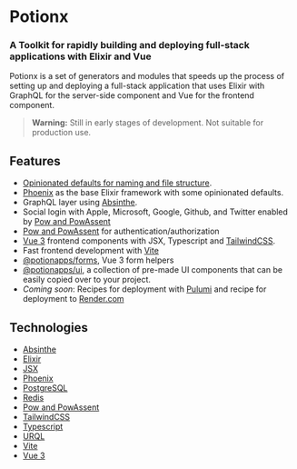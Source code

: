 # Potionx

### A Toolkit for rapidly building and deploying full-stack applications with Elixir and Vue

Potionx is a set of generators and modules that speeds up the process of setting up and deploying a full-stack application that uses Elixir with GraphQL for the server-side component and Vue for the frontend component.

> **Warning:** Still in early stages of development. Not suitable for production use. 

## Features
- [Opinionated defaults for naming and file structure](/conventions/overview).
- [Phoenix](https://www.phoenixframework.org/) as the base Elixir framework with some opinionated defaults.
- GraphQL layer using [Absinthe](http://absinthe-graphql.org/).
- Social login with Apple, Microsoft, Google, Github, and Twitter enabled by [Pow and PowAssent](https://powauth.com/)
- [Pow and PowAssent](https://powauth.com/) for authentication/authorization
- [Vue 3](https://vuejs.org/) frontend components with JSX, Typescript and [TailwindCSS](https://tailwindcss.com/).
- Fast frontend development with [Vite](https://vitejs.dev/)
- [@potionapps/forms](/guide/forms), Vue 3 form helpers
- [@potionapps/ui](/generators/ui), a collection of pre-made UI components that can be easily copied over to your project.
- *Coming soon*: Recipes for deployment with [Pulumi](https://www.pulumi.com/) and recipe for deployment to [Render.com](https://render.com/)

## Technologies
- [Absinthe](http://absinthe-graphql.org/)
- [Elixir](https://elixir-lang.org/)
- [JSX](https://github.com/vuejs/jsx-next)
- [Phoenix](https://www.phoenixframework.org/)
- [PostgreSQL](https://www.postgresql.org/)
- [Redis](https://redis.io/)
- [Pow and PowAssent](https://powauth.com/)
- [TailwindCSS](https://tailwindcss.com/)
- [Typescript](https://www.typescriptlang.org/)
- [URQL](https://formidable.com/open-source/urql/)
- [Vite](https://vitejs.dev/)
- [Vue 3](https://vuejs.org/)